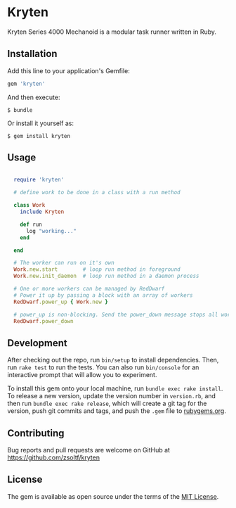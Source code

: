 # Kryten

Kryten Series 4000 Mechanoid is a modular task runner written in Ruby.

## Installation

Add this line to your application's Gemfile:

```ruby
gem 'kryten'
```

And then execute:

    $ bundle

Or install it yourself as:

    $ gem install kryten

## Usage

```ruby

  require 'kryten'

  # define work to be done in a class with a run method

  class Work
    include Kryten

    def run
      log "working..."
    end

  end

  # The worker can run on it's own
  Work.new.start        # loop run method in foreground
  Work.new.init_daemon  # loop run method in a daemon process

  # One or more workers can be managed by RedDwarf
  # Power it up by passing a block with an array of workers
  RedDwarf.power_up { Work.new }

  # power_up is non-blocking. Send the power_down message stops all workers
  RedDwarf.power_down


```

## Development

After checking out the repo, run `bin/setup` to install dependencies. Then, run `rake test` to run the tests. You can also run `bin/console` for an interactive prompt that will allow you to experiment.

To install this gem onto your local machine, run `bundle exec rake install`. To release a new version, update the version number in `version.rb`, and then run `bundle exec rake release`, which will create a git tag for the version, push git commits and tags, and push the `.gem` file to [rubygems.org](https://rubygems.org).

## Contributing

Bug reports and pull requests are welcome on GitHub at https://github.com/zsoltf/kryten


## License

The gem is available as open source under the terms of the [MIT License](http://opensource.org/licenses/MIT).
